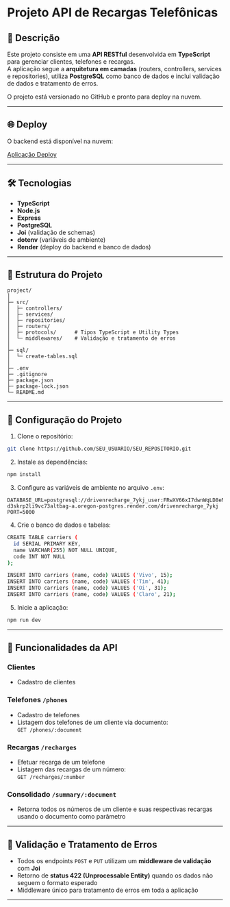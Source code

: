 
# Projeto API de Recargas Telefônicas

## 📌 Descrição

Este projeto consiste em uma **API RESTful** desenvolvida em **TypeScript** para gerenciar clientes, telefones e recargas.  
A aplicação segue a **arquitetura em camadas** (routers, controllers, services e repositories), utiliza **PostgreSQL** como banco de dados e inclui validação de dados e tratamento de erros.  

O projeto está versionado no GitHub e pronto para deploy na nuvem.

---

## 🌐 Deploy

O backend está disponível na nuvem:

[Aplicação Deploy](https://driven-recharge-1.onrender.com)

---

## 🛠 Tecnologias

- **TypeScript**  
- **Node.js**  
- **Express**  
- **PostgreSQL**  
- **Joi** (validação de schemas)  
- **dotenv** (variáveis de ambiente)  
- **Render** (deploy do backend e banco de dados)

---

## 📂 Estrutura do Projeto

```
project/
│
├─ src/
│  ├─ controllers/
│  ├─ services/
│  ├─ repositories/
│  ├─ routers/
│  ├─ protocols/      # Tipos TypeScript e Utility Types
│  └─ middlewares/    # Validação e tratamento de erros
│
├─ sql/
│  └─ create-tables.sql
│
├─ .env
├─ .gitignore
├─ package.json
├─ package-lock.json
└─ README.md
```

---

## 🔧 Configuração do Projeto

1. Clone o repositório:
```bash
git clone https://github.com/SEU_USUARIO/SEU_REPOSITORIO.git
```

2. Instale as dependências:
```bash
npm install
```

3. Configure as variáveis de ambiente no arquivo `.env`:
```env
DATABASE_URL=postgresql://drivenrecharge_7ykj_user:FRwXV66xI7dwnWqLD8eN2P6yPwE9pwP2@dpg-d3skrp2li9vc73altbag-a.oregon-postgres.render.com/drivenrecharge_7ykj
PORT=5000
```

4. Crie o banco de dados e tabelas:
```bash
CREATE TABLE carriers (
  id SERIAL PRIMARY KEY,
  name VARCHAR(255) NOT NULL UNIQUE,
  code INT NOT NULL
);

INSERT INTO carriers (name, code) VALUES ('Vivo', 15);
INSERT INTO carriers (name, code) VALUES ('Tim', 41);
INSERT INTO carriers (name, code) VALUES ('Oi', 31);
INSERT INTO carriers (name, code) VALUES ('Claro', 21);
```

5. Inicie a aplicação:
```bash
npm run dev
```

---

## 📌 Funcionalidades da API

### Clientes
- Cadastro de clientes

### Telefones `/phones`
- Cadastro de telefones
- Listagem dos telefones de um cliente via documento:  
  `GET /phones/:document`

### Recargas `/recharges`
- Efetuar recarga de um telefone
- Listagem das recargas de um número:  
  `GET /recharges/:number`

### Consolidado `/summary/:document`
- Retorna todos os números de um cliente e suas respectivas recargas usando o documento como parâmetro
---

## 📝 Validação e Tratamento de Erros

- Todos os endpoints `POST` e `PUT` utilizam um **middleware de validação** com **Joi**  
- Retorno de **status 422 (Unprocessable Entity)** quando os dados não seguem o formato esperado  
- Middleware único para tratamento de erros em toda a aplicação
---


